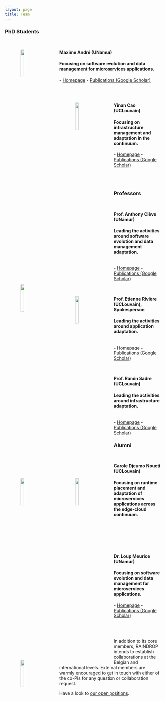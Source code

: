 ```yaml
---
layout: page
title: Team
---
```


### PhD Students

<br/>

**<img src="{{ site.baseurl }}/images/maxime.jpg" height="15%" width="15%" style="float: left; margin: 0px 50px;">Maxime André (UNamur)**
<h4>Focusing on software evolution and data management for microservices applications.</h4>
- <a href="https://researchportal.unamur.be/fr/persons/maxime-andre" target="_blank">Homepage</a>
- <a href="https://scholar.google.com/citations?user=mVq8DwkAAAAJ" target="_blank">Publications (Google Scholar)</a>
<br/>
<br/>
<br/>
<br/>

**<img src="{{ site.baseurl }}/images/yinan.jpg" height="15%" width="15%" style="float: left; margin: 0px 50px;">Yinan Cao (UCLouvain)**
<h4>Focusing on infrastructure management and adaptation in the continuum.</h4>
- <a href="https://www.uclouvain.be/en/people/yinan.cao" target="_blank">Homepage</a>
- <a href="https://scholar.google.com/citations?user=j0ryMx4AAAAJ&hl=en&oi=ao" target="_blank">Publications (Google Scholar)</a>
<br/>
<br/>
<br/>
<br/>

### Professors
<br/>

**<img src="{{ site.baseurl }}/images/anthony.jpg" height="15%" width="15%" style="float: left; margin: 0px 50px;">Prof. Anthony Clève (UNamur)**
<h4>Leading the activities around software evolution and data management adaptation.</h4>
<br/>
- <a href="https://directory.unamur.be/staff/acleve" target="_blank">Homepage</a>
- <a href="https://scholar.google.com/citations?user=LM0e_fcAAAAJ" target="_blank">Publications (Google Scholar)</a>

<br/>
<br/>
<br/>

**<img src="{{ site.baseurl }}/images/etienne.jpg" height="15%" width="15%" style="float: left; margin: 0px 50px;">Prof. Etienne Rivière (UCLouvain), Spokesperson**
<h4>Leading the activities around application adaptation.</h4>
<br/>
- <a href="https://cloudlargescale-uclouvain.github.io/Etienne_Riviere" target="_blank">Homepage</a>
- <a href="https://scholar.google.com/citations?user=DacqieAAAAAJ" target="_blank">Publications (Google Scholar)</a>

<br/>
<br/>
<br/>

**<img src="{{ site.baseurl }}/images/ramin.jpg" height="15%" width="15%" style="float: left; margin: 0px 50px;">Prof. Ramin Sadre (UCLouvain)**
<h4>Leading the activities around infrastructure adaptation.</h4>
<br/>
- <a href="https://perso.uclouvain.be/ramin.sadre/" target="_blank">Homepage</a>
- <a href="https://scholar.google.de/citations?user=I8W1rLMAAAAJ" target="_blank">Publications (Google Scholar)</a>

### Alumni

<br/>

**<img src="{{ site.baseurl }}/images/carole.jpg" height="15%" width="15%" style="float: left; margin: 0px 50px;">Carole Djeumo Noucti (UCLouvain)**
<h4>Focusing on runtime placement and adaptation of microservices applications across the edge-cloud continuum.</h4>
<br/>
<br/>
<br/>
<br/>
<br/>

**<img src="{{ site.baseurl }}/images/loup.jpg" height="15%" width="15%" style="float: left; margin: 0px 50px;">Dr. Loup Meurice (UNamur)**
<h4>Focusing on software evolution and data management for microservices applications.</h4>
- <a href="https://loupmeurice.github.io/" target="_blank">Homepage</a>
- <a href="https://scholar.google.com/citations?user=9HXN7EQAAAAJ" target="_blank">Publications (Google Scholar)</a>
<br/>
<br/>
<br/>
<br/>
<p class="message">
    In addition to its core members, RAINDROP intends to establish collaborations at the Belgian and international levels. External members are warmly encouraged to get in touch with either of the co-PIs for any question or collaboration request.
</p>

<p class="message">
    Have a look to <a href="https://cloudlargescale-uclouvain.github.io/vacancies" target="_blank">our open positions</a>.
</p>